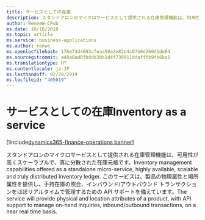```yaml
---
title: サービスとしての在庫
description: スタンドアロンのマイクロサービスとして提供される在庫管理機能は、可用性が高くスケーラブルで、真に分散された在庫元帳です。
author: ReneeW-CPub
ms.date: 10/16/2018
ms.topic: article
ms.service: business-applications
ms.author: renwe
ms.openlocfilehash: 176ef4d4603cfeaa50a2e82e4c07b0d260d1de04
ms.sourcegitcommit: a48a8ad8fbddb30b1d4f738911ddafffb9fb6ba1
ms.translationtype: HT
ms.contentlocale: ja-JP
ms.lasthandoff: 02/20/2019
ms.locfileid: "405019"
---
```

#  <a name="inventory-as-a-service"></a><span data-ttu-id="654eb-103">サービスとしての在庫</span><span class="sxs-lookup"><span data-stu-id="654eb-103">Inventory as a service</span></span>
[!include[dynamics365-finance-operations banner](../includes/dynamics365-finance-operations.md)]



<span data-ttu-id="654eb-104">スタンドアロンのマイクロサービスとして提供される在庫管理機能は、可用性が高くスケーラブルで、真に分散された在庫元帳です。</span><span class="sxs-lookup"><span data-stu-id="654eb-104">Inventory management capabilities offered as a standalone micro-service, highly available, scalable and truly distributed Inventory ledger.</span></span> <span data-ttu-id="654eb-105">このサービスは、製品の物理属性と場所属性を提供し、手持在庫の照会、インバウンド/アウトバウンド トランザクションをほぼリアルタイムで管理するための API サポートを備えています。</span><span class="sxs-lookup"><span data-stu-id="654eb-105">The service will provide physical and location attributes of a product, with API support to manage on-hand inquiries, inbound/outbound transactions, on a near real time basis.</span></span>  
